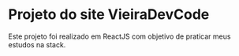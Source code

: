 # Projeto do site VieiraDevCode

Este projeto foi realizado em ReactJS com objetivo
de praticar meus estudos na stack.


